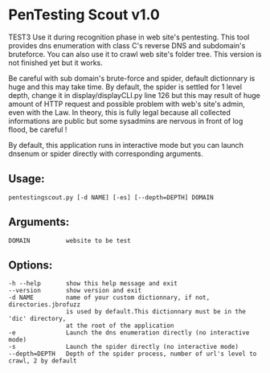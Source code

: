 # PenTesting Scout v1.0
                               
TEST3
Use it during recognition phase in web site's pentesting. This tool provides
dns enumeration with class C's reverse DNS and subdomain's bruteforce.
You can also use it to crawl web site's folder tree. This version is not finished
yet but it works.
 
Be careful with sub domain's brute-force and spider, default
dictionnary is huge and this may take time. By default, the spider is settled for
1 level depth, change it in display/displayCLI.py line 126 but this may result of
huge amount of HTTP request and possible problem with web's site's admin, even
with the Law. In theory, this is fully legal because all collected informations
are public but some sysadmins are nervous in front of log flood, be careful !

By default, this application runs in interactive mode but you can launch dnsenum
or spider directly with corresponding arguments.

## Usage:

    pentestingscout.py [-d NAME] [-es] [--depth=DEPTH] DOMAIN

## Arguments:
    DOMAIN          website to be test

## Options:
    -h --help       show this help message and exit
    --version       show version and exit
    -d NAME         name of your custom dictionnary, if not, directories.jbrofuzz
                    is used by default.This dictionnary must be in the 'dic' directory,
                    at the root of the application
    -e              Launch the dns enumeration directly (no interactive mode)
    -s              Launch the spider directly (no interactive mode)
    --depth=DEPTH   Depth of the spider process, number of url's level to crawl, 2 by default
